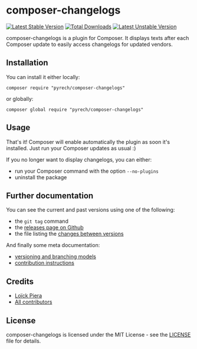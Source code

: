 # composer-changelogs

[![Latest Stable Version](https://poser.pugx.org/pyrech/composer-changelogs/v/stable)](https://packagist.org/packages/pyrech/composer-changelogs) [![Total Downloads](https://poser.pugx.org/pyrech/composer-changelogs/downloads)](https://packagist.org/packages/pyrech/composer-changelogs) [![Latest Unstable Version](https://poser.pugx.org/pyrech/composer-changelogs/v/unstable)](https://packagist.org/packages/pyrech/composer-changelogs)

composer-changelogs is a plugin for Composer. It displays texts after
each Composer update to easily access changelogs for updated vendors.

## Installation

You can install it either locally:

```shell
composer require "pyrech/composer-changelogs"
```

or globally:

```shell
composer global require "pyrech/composer-changelogs"
```

## Usage

That's it! Composer will enable automatically the plugin as soon it's
installed. Just run your Composer updates as usual :)

If you no longer want to display changelogs, you can either:
- run your Composer command with the option `--no-plugins`
- uninstall the package

## Further documentation

You can see the current and past versions using one of the following:

* the `git tag` command
* the [releases page on Github](https://github.com/pyrech/composer-changelogs/releases)
* the file listing the [changes between versions](CHANGELOG.md)

And finally some meta documentation:

* [versioning and branching models](VERSIONING.md)
* [contribution instructions](CONTRIBUTING.md)

## Credits

* [Loïck Piera](https://github.com/pyrech)
* [All contributors](https://github.com/pyrech/composer-changelogs/graphs/contributors)

## License

composer-changelogs is licensed under the MIT License - see the [LICENSE](LICENSE)
file for details.
